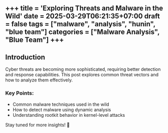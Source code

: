 +++
title = 'Exploring Threats and Malware in the Wild'
date = 2025-03-29T06:21:35+07:00
draft = false
tags = ["malware", "analysis", "hunin", "blue team"]
categories = ["Malware Analysis", "Blue Team"]
+++
---

## Introduction
Cyber threats are becoming more sophisticated, requiring better detection and response capabilities. This post explores common threat vectors and how to analyze them effectively.

### Key Points:
- Common malware techniques used in the wild
- How to detect malware using dynamic analysis
- Understanding rootkit behavior in kernel-level attacks

Stay tuned for more insights! 🚀
